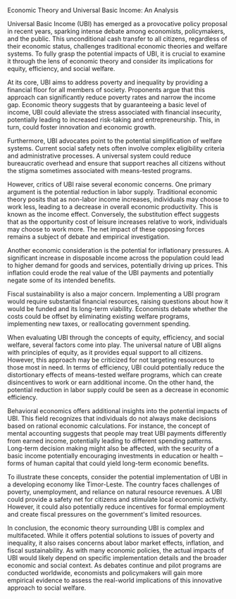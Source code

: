 Economic Theory and Universal Basic Income: An Analysis

Universal Basic Income (UBI) has emerged as a provocative policy proposal in recent years, sparking intense debate among economists, policymakers, and the public. This unconditional cash transfer to all citizens, regardless of their economic status, challenges traditional economic theories and welfare systems. To fully grasp the potential impacts of UBI, it is crucial to examine it through the lens of economic theory and consider its implications for equity, efficiency, and social welfare.

At its core, UBI aims to address poverty and inequality by providing a financial floor for all members of society. Proponents argue that this approach can significantly reduce poverty rates and narrow the income gap. Economic theory suggests that by guaranteeing a basic level of income, UBI could alleviate the stress associated with financial insecurity, potentially leading to increased risk-taking and entrepreneurship. This, in turn, could foster innovation and economic growth.

Furthermore, UBI advocates point to the potential simplification of welfare systems. Current social safety nets often involve complex eligibility criteria and administrative processes. A universal system could reduce bureaucratic overhead and ensure that support reaches all citizens without the stigma sometimes associated with means-tested programs.

However, critics of UBI raise several economic concerns. One primary argument is the potential reduction in labor supply. Traditional economic theory posits that as non-labor income increases, individuals may choose to work less, leading to a decrease in overall economic productivity. This is known as the income effect. Conversely, the substitution effect suggests that as the opportunity cost of leisure increases relative to work, individuals may choose to work more. The net impact of these opposing forces remains a subject of debate and empirical investigation.

Another economic consideration is the potential for inflationary pressures. A significant increase in disposable income across the population could lead to higher demand for goods and services, potentially driving up prices. This inflation could erode the real value of the UBI payments and potentially negate some of its intended benefits.

Fiscal sustainability is also a major concern. Implementing a UBI program would require substantial financial resources, raising questions about how it would be funded and its long-term viability. Economists debate whether the costs could be offset by eliminating existing welfare programs, implementing new taxes, or reallocating government spending.

When evaluating UBI through the concepts of equity, efficiency, and social welfare, several factors come into play. The universal nature of UBI aligns with principles of equity, as it provides equal support to all citizens. However, this approach may be criticized for not targeting resources to those most in need. In terms of efficiency, UBI could potentially reduce the distortionary effects of means-tested welfare programs, which can create disincentives to work or earn additional income. On the other hand, the potential reduction in labor supply could be seen as a decrease in economic efficiency.

Behavioral economics offers additional insights into the potential impacts of UBI. This field recognizes that individuals do not always make decisions based on rational economic calculations. For instance, the concept of mental accounting suggests that people may treat UBI payments differently from earned income, potentially leading to different spending patterns. Long-term decision making might also be affected, with the security of a basic income potentially encouraging investments in education or health – forms of human capital that could yield long-term economic benefits.

To illustrate these concepts, consider the potential implementation of UBI in a developing economy like Timor-Leste. The country faces challenges of poverty, unemployment, and reliance on natural resource revenues. A UBI could provide a safety net for citizens and stimulate local economic activity. However, it could also potentially reduce incentives for formal employment and create fiscal pressures on the government's limited resources.

In conclusion, the economic theory surrounding UBI is complex and multifaceted. While it offers potential solutions to issues of poverty and inequality, it also raises concerns about labor market effects, inflation, and fiscal sustainability. As with many economic policies, the actual impacts of UBI would likely depend on specific implementation details and the broader economic and social context. As debates continue and pilot programs are conducted worldwide, economists and policymakers will gain more empirical evidence to assess the real-world implications of this innovative approach to social welfare.